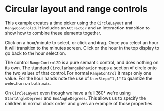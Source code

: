 # Circular layout and range controls

This example creates a time picker using the `CircleLayout` and `RangeControl2d`. It includes an `Attractor` and an interaction transition to show how to combine these elements together.

Click on a hour/minute to select, or click and drag. Once you select an hour it will transition to the minutes screen. Click on the hour in the top display to go back to the hour selection.

The control `RangeControl2D` is a pure semantic control, and does nothing on its own. The standard `CircularRangeBehavior` maps a section of circle onto the two values of that control. For normal `RangeControl` it maps only one value.  For the hour hands note the use of `UserStep="1,1"` to quantize the selection on both axis.

On `CircleLayout` even though we have a full 360° we're using `StartAngleDegrees` and `EndAngleDegrees`. This allows us to specify the children in normal clock order, and gives an example of those properties.